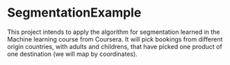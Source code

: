 # SegmentationExample
This project intends to apply the algorithm for segmentation learned in the Machine learning course from Coursera.
It will pick bookings from different origin countries, with adults and childrens, that have picked one product of one destination (we will map by coordinates).
